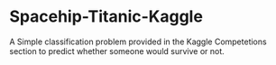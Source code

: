 # Spacehip-Titanic-Kaggle
A Simple classification problem provided in the Kaggle Competetions section to predict whether someone would survive or not.
